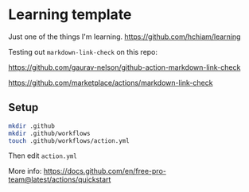 # Learning template

Just one of the things I'm learning. <https://github.com/hchiam/learning>

Testing out `markdown-link-check` on this repo:

<https://github.com/gaurav-nelson/github-action-markdown-link-check>

<https://github.com/marketplace/actions/markdown-link-check>

## Setup

```bash
mkdir .github
mkdir .github/workflows
touch .github/workflows/action.yml
```

Then edit `action.yml`

More info: <https://docs.github.com/en/free-pro-team@latest/actions/quickstart>
